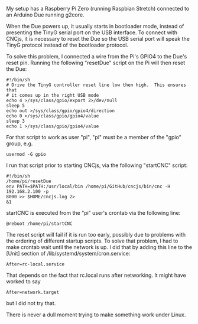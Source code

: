 My setup has a Raspberry Pi Zero (running Raspbian Stretch) connected to an Arduino Due running g2core.

When the Due powers up, it usually starts in bootloader mode, instead of presenting the TinyG serial port on the USB interface.  To connect with CNCjs, it is necessary to reset the Due so the USB serial port will speak the TinyG protocol instead of the bootloader protocol.

To solve this problem, I connected a wire from the Pi's GPIO4 to the Due's reset pin.  Running the following "resetDue" script on the Pi will then reset the Due:

```
#!/bin/sh
# Drive the TinyG controller reset line low then high.  This ensures that
# it comes up in the right USB mode
echo 4 >/sys/class/gpio/export 2>/dev/null
sleep 5
echo out >/sys/class/gpio/gpio4/direction
echo 0 >/sys/class/gpio/gpio4/value
sleep 3
echo 1 >/sys/class/gpio/gpio4/value
```
For that script to work as user "pi", "pi" must be a member of the "gpio" group, e.g.

`usermod -G gpio
`

I run that script prior to starting CNCjs, via the following "startCNC" script:

```
#!/bin/sh
/home/pi/resetDue
env PATH=$PATH:/usr/local/bin /home/pi/GitHub/cncjs/bin/cnc -H 192.168.2.100 -p
8000 >> $HOME/cncjs.log 2>
&1
```

startCNC is executed from the "pi" user's crontab via the following line:

`@reboot /home/pi/startCNC
`

The reset script will fail if it is run too early, possibly due to problems with the ordering of different startup scripts.  To solve that problem, I had to make crontab wait until the network is up.  I did that by adding this line to the [Unit] section of /lib/systemd/system/cron.service:

`After=rc-local.service
`

That depends on the fact that rc.local runs after networking.  It might have worked to say

`After=network.target
`

but I did not try that.

There is never a dull moment trying to make something work under Linux.

